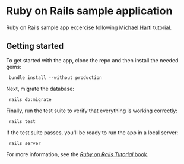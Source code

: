 # Ruby on Rails sample application

Ruby on Rails sample app excercise following [Michael Hartl](http://www.michaelhartl.com/) tutorial.

## Getting started

To get started with the app, clone the repo and then install the needed gems:

```console
 bundle install --without production
```

Next, migrate the database:

```console
 rails db:migrate
```

Finally, run the test suite to verify that everything is working correctly:

```console
 rails test
```

If the test suite passes, you'll be ready to run the app in a local server:

```console
 rails server
```

For more information, see the
[*Ruby on Rails Tutorial* book](https://www.railstutorial.org/book).


